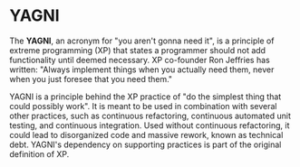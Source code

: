 # YAGNI

The **YAGNI**, an acronym for "you aren't gonna need it", is a principle of extreme programming (XP) that states a programmer should not add functionality until deemed necessary. XP co-founder Ron Jeffries has written: "Always implement things when you actually need them, never when you just foresee that you need them."

YAGNI is a principle behind the XP practice of "do the simplest thing that could possibly work". It is meant to be used in combination with several other practices, such as continuous refactoring, continuous automated unit testing, and continuous integration. Used without continuous refactoring, it could lead to disorganized code and massive rework, known as technical debt. YAGNI's dependency on supporting practices is part of the original definition of XP.
